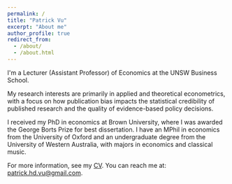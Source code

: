```yaml
---
permalink: /
title: "Patrick Vu"
excerpt: "About me"
author_profile: true
redirect_from: 
  - /about/
  - /about.html
---
```


I'm a Lecturer (Assistant Professor) of Economics at the UNSW Business School. 

My research interests are primarily in applied and theoretical econometrics, with a focus on how publication bias impacts the statistical credibility of published research and the quality of evidence-based policy decisions.

I received my PhD in economics at Brown University, where I was awarded the George Borts Prize for best dissertation. I have an MPhil in economics from the University of Oxford and an undergraduate degree from the University of Western Australia, with majors in economics and classical music.

For more information, see my [CV](https://www.patrickhvu.com/assets/files/cv_patrickvu.pdf). You can reach me at: [patrick.hd.vu@gmail.com](patrick.hd.vu@gmail.com).

